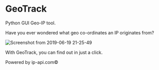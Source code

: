 # GeoTrack
Python GUI Geo-IP tool.

Have you ever wondered what geo co-ordinates an IP originates from?

![Screenshot from 2019-06-19 21-25-49](https://user-images.githubusercontent.com/52012157/59795278-2c493880-92db-11e9-8958-e846ff95b58f.png)

With GeoTrack, you can find out in just a click.















Powered by ip-api.com©

